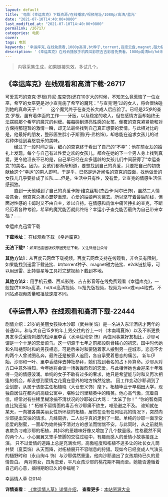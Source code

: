 ```yaml
---
layout: default
title: '电影《幸运库克》下载资源/在线播放/视频地址/1080p/高清/蓝光'
date: "2021-07-10T14:40:00+0800"
last_modified_at: "2021-07-10T14:40:00+0800"
permalink: /26717/
categories: 电影
cover:
tags: 电影
keywords: '幸运库克,在线免费看,1080p高清,bt种子,torrent,百度云盘,magnet,磁力链,迅雷下载资源'
description: '《幸运库克》在线云播放手机西瓜影院吉吉影音免费看，1080p高清bd/hd未删减完整版和tc抢先枪版，mkv/mp4格式，附带bt/torrent种子、magnet/磁力链、百度云盘、网盘资源迅雷下载链接'
---
```


>内容采集生成，如果链接失效，多试几个。


## 《幸运库克》在线观看和高清下载-26717

可爱乖巧的查克&middot;罗根(丹尼·库克饰)还在10岁大的时候，不知怎么竟惹恼了一位女巫，希罕的女巫更是对小查克施了希罕的魔咒：&ldquo;与查克&lsquo;睡&rsquo;过的女人，将会很快碰到她的真命天子！”　　这个魔咒终于在查克长大成人后应验了。已经是25岁的查克·罗根，虽有着体面的工作&mdash;—牙医，以及稳定的收入，但在感情方面却始终无法摆脱那个希罕的魔咒的纠缠。每每碰到漂亮性感的女孩，倒霉的查克紧紧能和对方保持那短暂的激情一瞬，却无法最终找到自己真正想要的爱情。与此相对比的是，他最好的朋友，整形医生胖小子斯图(丹&middot;弗格饰)，却总能在追求女孩儿的过程种体验到喜怒哀乐的美味。<br />　　经过了一段时间之后，细心的查克终于看出了自己的&ldquo;不幸”：他在前女友的婚礼上发现，每个与自己有过性爱之欢的女孩儿，都会在她的下一个男人身上找到真爱。更令他沮丧不已的是，自己早已经在众多适龄的女孩儿们中间获得了“幸运查克”的美名。因为，女孩们都渐渐知道，要想找到自己的真爱，只要把自己的初夜献给这个&ldquo;幸运”的男人即可。于是乎，已然是远近闻名的查克的四面，找他做爱的女孩儿几乎要排成了长队&hellip;…但是，生活中只有性，没有爱，让查克的情感生活倍感孤独。<br />　　直到一天他碰到了自己的真爱卡姆·维克丝勒(杰西卡&middot;阿尔巴饰)，虽然二人情投意合，但查克总担心噩梦重现，心爱的姑娘再次离去。所以坚守着最后防线，但面对性感的卡姆时又不由自主，难以自持。在情感和肉体中痛苦挣扎的查克，不断经历着各种考验，希罕的魔咒能否就此终结？幸运小子查克能否最终为自己带来幸福？&hellip;…


幸运库克迅雷下载

**下载地址**： [在线观看下载 《幸运库克》](https://www.993dy.com//vod-detail-id-21533.html) 


**无法下载?**：`如果迅雷因版权原因无法下载，关注微信公众号 `

**其他方法1**：从百度云网盘下载视频，百度云网盘支持在线观看，非会员有限制，如果能找到迅雷下载链接、bt/torrent种子、magnet磁力链接、e2dk链接等，可以用迅雷、比特彗星等工具将完整视频下载到本地。

**其他方法2**：用手机云播、西瓜影院、吉吉影音等在线免费观看《幸运库克》，一般提供1080p高清、hd/bd高清视频、tc抢先版视频，视频为mkv或mp4格式，不同站点视频质量和播放速度不同。


## 《幸运情人草》在线观看和高清下载-22444

剧情介绍：21岁的美丽女孩铃木沙耶（武井咲 饰）是一名进入东洋酒店才两年的普通OL，和与大自己15岁的年上男交往的谷上一叶（木南晴夏饰）以及不断更换男友享受爱情刺激的松泽里李香（水泽绘玲奈 饰）两位同事兼好友相比，沙耶可谓是一个十足的恋爱菜鸟。这一切源于七年之前那段刻骨铭心的初恋，国中时代她和名叫樋野时和的男孩相恋，可是后来时和要随着家人搬到另一座城市。恋恋不舍的两个人曾试图私奔，最终还是被家人追回，各自承受着思恋的痛苦。   新年伊始，沙耶和一叶、里李香结伴去神社参拜，她们找到著名的占卜师算命。沙耶从对方口中意外得知，今年她将会谈一场轰轰烈烈的恋爱，与此相伴她也会迎来十年难得一见的情感波澜。单纯的女子不敢有过多的奢求，她只是希望能与时和又再次相逢的机会，却没想到爱情之花竟在意外的地方悄然绽放。   因工作变动沙耶调到了企划部，从属于该部主任柘植晓（大仓忠义饰）麾下。柘植毕业于早稻田大学，现独自居住在都内的高级公寓中，堪称公司里精英中的精英。他心高气傲，沉着自信，经常对有些稀里糊涂搞不清状况的沙耶破口大骂：   “太笨了你！”   “你的智商简直比狗还低！”   柘植不留情面的毒舌令沙耶痛不欲生，唯恐避之不及。   谁知就在某天，一向被各类美丽女性所环绕的柘植，居然在没有任何征兆的情况下，突然向沙耶提出交往的请求。几经周折，二人似乎真的走到了一起。单纯的沙耶一面享受恋爱的甜蜜，一面却为始终搞不清对方的想法而惴惴不安。与此同时，从之前就热衷欺负刁难沙耶的柘植，其抖S的恶趣味好像又增加了几个数量级。性格截然不同的两个人，小心翼翼又笨手笨脚的交往过程中，有趣而感人的爱情小故事接连上演。   只不过爱情的道路上总是充满坎坷，高傲程度和柘植不遑多让的社长女儿筒井栞（夏菜饰）从天而降，对柘植展开不容喘息的狩猎。现如今已经变成人气演员的樋野时和（永山绚斗 饰）与沙耶偶然重逢，他向沙耶道出了女孩期待已久的爱情告白。   两对男女，四角恋爱，平凡女孩沙耶的桃花期不期而至。她能否遵循着自己的心意，摘得期盼已久的幸福呢？


幸运情人草 (2014)

**详情查看**： [《幸运情人草》详情介绍](/movie/22444/)， **查看更多**：[本站资源大全](/movie/t/all/)


